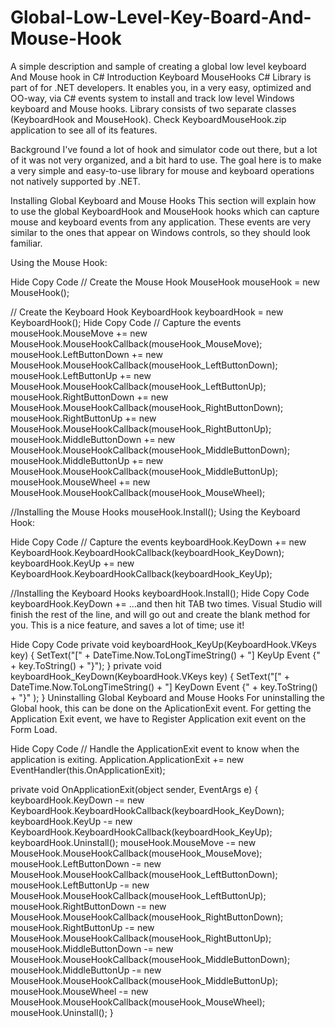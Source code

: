 # Global-Low-Level-Key-Board-And-Mouse-Hook
A simple description and sample of creating a global low level keyboard And Mouse hook in C#
Introduction
Keyboard MouseHooks C# Library is part of for .NET developers. It enables you, in a very easy, optimized and OO-way, via C# events system to install and track low level Windows keyboard and Mouse hooks. Library consists of two separate classes (KeyboardHook and MouseHook). Check KeyboardMouseHook.zip application to see all of its features.

Background
I've found a lot of hook and simulator code out there, but a lot of it was not very organized, and a bit hard to use. The goal here is to make a very simple and easy-to-use library for mouse and keyboard operations not natively supported by .NET.

Installing Global Keyboard and Mouse Hooks
This section will explain how to use the global KeyboardHook and MouseHook hooks which can capture mouse and keyboard events from any application. These events are very similar to the ones that appear on Windows controls, so they should look familiar.

Using the Mouse Hook:

Hide   Copy Code
// Create the Mouse Hook
MouseHook mouseHook = new MouseHook();

// Create the Keyboard Hook
KeyboardHook keyboardHook = new KeyboardHook();
Hide   Copy Code
// Capture the events
mouseHook.MouseMove += new MouseHook.MouseHookCallback(mouseHook_MouseMove);
mouseHook.LeftButtonDown += new MouseHook.MouseHookCallback(mouseHook_LeftButtonDown);
mouseHook.LeftButtonUp += new MouseHook.MouseHookCallback(mouseHook_LeftButtonUp);
mouseHook.RightButtonDown += new MouseHook.MouseHookCallback(mouseHook_RightButtonDown);
mouseHook.RightButtonUp += new MouseHook.MouseHookCallback(mouseHook_RightButtonUp);
mouseHook.MiddleButtonDown += new MouseHook.MouseHookCallback(mouseHook_MiddleButtonDown);
mouseHook.MiddleButtonUp += new MouseHook.MouseHookCallback(mouseHook_MiddleButtonUp);
mouseHook.MouseWheel += new MouseHook.MouseHookCallback(mouseHook_MouseWheel);

//Installing the Mouse Hooks
mouseHook.Install();
Using the Keyboard Hook:

Hide   Copy Code
// Capture the events
keyboardHook.KeyDown += new KeyboardHook.KeyboardHookCallback(keyboardHook_KeyDown);
keyboardHook.KeyUp += new KeyboardHook.KeyboardHookCallback(keyboardHook_KeyUp);

//Installing the Keyboard Hooks
keyboardHook.Install();
Hide   Copy Code
keyboardHook.KeyDown +=
...and then hit TAB two times. Visual Studio will finish the rest of the line, and will go out and create the blank method for you. This is a nice feature, and saves a lot of time; use it!

Hide   Copy Code
private void keyboardHook_KeyUp(KeyboardHook.VKeys key)
{
 SetText("[" + DateTime.Now.ToLongTimeString() + "] KeyUp Event {" + key.ToString() + "}");
} 
private void keyboardHook_KeyDown(KeyboardHook.VKeys key) 
{ 
 SetText("[" + DateTime.Now.ToLongTimeString() + "] KeyDown Event {" + key.ToString() + "}" ); 
}
Uninstalling Global Keyboard and Mouse Hooks
For uninstalling the Global hook, this can be done on the AplicationExit event. For getting the Application Exit event, we have to Register Application exit event on the Form Load.

Hide   Copy Code
// Handle the ApplicationExit event to know when the application is exiting.
   Application.ApplicationExit += new EventHandler(this.OnApplicationExit); 

private void OnApplicationExit(object sender, EventArgs e) 
{
 keyboardHook.KeyDown -= new KeyboardHook.KeyboardHookCallback(keyboardHook_KeyDown);
 keyboardHook.KeyUp -= new KeyboardHook.KeyboardHookCallback(keyboardHook_KeyUp);
 keyboardHook.Uninstall();
 mouseHook.MouseMove -= new MouseHook.MouseHookCallback(mouseHook_MouseMove);
 mouseHook.LeftButtonDown -= new MouseHook.MouseHookCallback(mouseHook_LeftButtonDown);
 mouseHook.LeftButtonUp -= new MouseHook.MouseHookCallback(mouseHook_LeftButtonUp);
 mouseHook.RightButtonDown -= new MouseHook.MouseHookCallback(mouseHook_RightButtonDown);
 mouseHook.RightButtonUp -= new MouseHook.MouseHookCallback(mouseHook_RightButtonUp);
 mouseHook.MiddleButtonDown -= new MouseHook.MouseHookCallback(mouseHook_MiddleButtonDown);
 mouseHook.MiddleButtonUp -= new MouseHook.MouseHookCallback(mouseHook_MiddleButtonUp);
 mouseHook.MouseWheel -= new MouseHook.MouseHookCallback(mouseHook_MouseWheel);
 mouseHook.Uninstall();
 }

